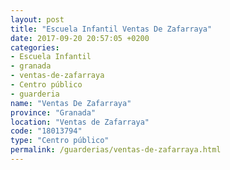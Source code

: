 ```yaml
---
layout: post
title: "Escuela Infantil Ventas De Zafarraya"
date: 2017-09-20 20:57:05 +0200
categories:
- Escuela Infantil
- granada
- ventas-de-zafarraya
- Centro público
- guarderia
name: "Ventas De Zafarraya"
province: "Granada"
location: "Ventas de Zafarraya"
code: "18013794"
type: "Centro público"
permalink: /guarderias/ventas-de-zafarraya.html
---
```

